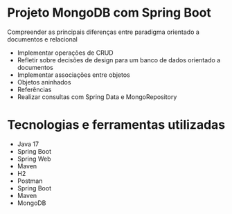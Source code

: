 # Projeto MongoDB com Spring Boot
Compreender as principais diferenças entre paradigma orientado a documentos e relacional
- Implementar operações de CRUD
- Refletir sobre decisões de design para um banco de dados orientado a documentos
- Implementar associações entre objetos
- Objetos aninhados
- Referências
- Realizar consultas com Spring Data e MongoRepository


# Tecnologias e ferramentas utilizadas

- Java 17
- Spring Boot
- Spring Web
- Maven
- H2
- Postman
- Spring Boot
- Maven
- MongoDB
